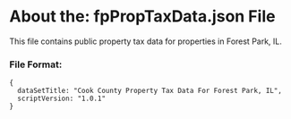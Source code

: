 # About the:   fpPropTaxData.json    File
This file contains public property tax data for properties in Forest Park, IL.

### File Format:
```
{
  dataSetTitle: "Cook County Property Tax Data For Forest Park, IL",
  scriptVersion: "1.0.1"
}
```
